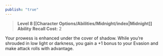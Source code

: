 ```yaml
---
publish: "true"
---
```

> **Level 8 [[Character Options/Abilities/Midnight/index|Midnight]] Ability**
> **Recall Cost:** 2

Your prowess is enhanced under the cover of shadow. While you’re shrouded in low light or darkness, you gain a +1 bonus to your Evasion and make attack rolls with advantage.

